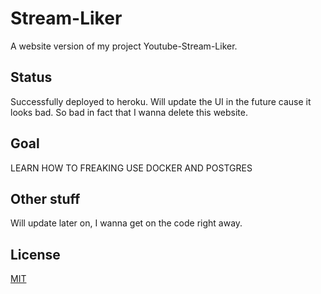 # Stream-Liker
A website version of my project Youtube-Stream-Liker.

## Status
Successfully deployed to heroku. Will update the UI in the future cause it looks bad. So bad in fact that I wanna delete this website.

## Goal
LEARN HOW TO FREAKING USE DOCKER AND POSTGRES

## Other stuff
Will update later on, I wanna get on the code right away.

## License
[MIT](https://opensource.org/licenses/MIT)
